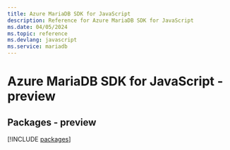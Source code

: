 ```yaml
---
title: Azure MariaDB SDK for JavaScript
description: Reference for Azure MariaDB SDK for JavaScript
ms.date: 04/05/2024
ms.topic: reference
ms.devlang: javascript
ms.service: mariadb
---
```

# Azure MariaDB SDK for JavaScript - preview
## Packages - preview
[!INCLUDE [packages](mariadb-index.md)]